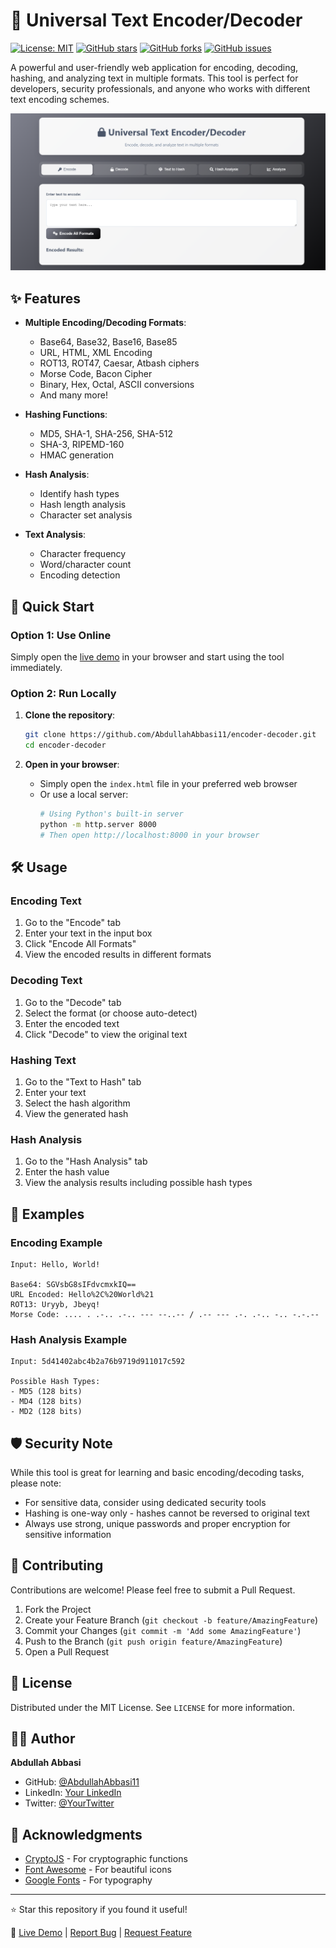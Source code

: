 # 🔐 Universal Text Encoder/Decoder

[![License: MIT](https://img.shields.io/badge/License-MIT-yellow.svg)](https://opensource.org/licenses/MIT)
[![GitHub stars](https://img.shields.io/github/stars/AbdullahAbbasi11/encoder-decoder?style=social)](https://github.com/AbdullahAbbasi11/encoder-decoder/stargazers)
[![GitHub forks](https://img.shields.io/github/forks/AbdullahAbbasi11/encoder-decoder?style=social)](https://github.com/AbdullahAbbasi11/encoder-decoder/network/members)
[![GitHub issues](https://img.shields.io/github/issues/AbdullahAbbasi11/encoder-decoder)](https://github.com/AbdullahAbbasi11/encoder-decoder/issues)

A powerful and user-friendly web application for encoding, decoding, hashing, and analyzing text in multiple formats. This tool is perfect for developers, security professionals, and anyone who works with different text encoding schemes.

![Screenshot](image.png)

## ✨ Features

- **Multiple Encoding/Decoding Formats**:

  - Base64, Base32, Base16, Base85
  - URL, HTML, XML Encoding
  - ROT13, ROT47, Caesar, Atbash ciphers
  - Morse Code, Bacon Cipher
  - Binary, Hex, Octal, ASCII conversions
  - And many more!

- **Hashing Functions**:

  - MD5, SHA-1, SHA-256, SHA-512
  - SHA-3, RIPEMD-160
  - HMAC generation

- **Hash Analysis**:

  - Identify hash types
  - Hash length analysis
  - Character set analysis

- **Text Analysis**:
  - Character frequency
  - Word/character count
  - Encoding detection

## 🚀 Quick Start

### Option 1: Use Online

Simply open the [live demo](https://abdullahabbasi11.github.io/encoder-decoder/) in your browser and start using the tool immediately.

### Option 2: Run Locally

1. **Clone the repository**:

   ```bash
   git clone https://github.com/AbdullahAbbasi11/encoder-decoder.git
   cd encoder-decoder
   ```

2. **Open in your browser**:
   - Simply open the `index.html` file in your preferred web browser
   - Or use a local server:
     ```bash
     # Using Python's built-in server
     python -m http.server 8000
     # Then open http://localhost:8000 in your browser
     ```

## 🛠️ Usage

### Encoding Text

1. Go to the "Encode" tab
2. Enter your text in the input box
3. Click "Encode All Formats"
4. View the encoded results in different formats

### Decoding Text

1. Go to the "Decode" tab
2. Select the format (or choose auto-detect)
3. Enter the encoded text
4. Click "Decode" to view the original text

### Hashing Text

1. Go to the "Text to Hash" tab
2. Enter your text
3. Select the hash algorithm
4. View the generated hash

### Hash Analysis

1. Go to the "Hash Analysis" tab
2. Enter the hash value
3. View the analysis results including possible hash types

## 📝 Examples

### Encoding Example

```
Input: Hello, World!

Base64: SGVsbG8sIFdvcmxkIQ==
URL Encoded: Hello%2C%20World%21
ROT13: Uryyb, Jbeyq!
Morse Code: .... . .-.. .-.. --- --..-- / .-- --- .-. .-.. -.. -.-.--
```

### Hash Analysis Example

```
Input: 5d41402abc4b2a76b9719d911017c592

Possible Hash Types:
- MD5 (128 bits)
- MD4 (128 bits)
- MD2 (128 bits)
```

## 🛡️ Security Note

While this tool is great for learning and basic encoding/decoding tasks, please note:

- For sensitive data, consider using dedicated security tools
- Hashing is one-way only - hashes cannot be reversed to original text
- Always use strong, unique passwords and proper encryption for sensitive information

## 🤝 Contributing

Contributions are welcome! Please feel free to submit a Pull Request.

1. Fork the Project
2. Create your Feature Branch (`git checkout -b feature/AmazingFeature`)
3. Commit your Changes (`git commit -m 'Add some AmazingFeature'`)
4. Push to the Branch (`git push origin feature/AmazingFeature`)
5. Open a Pull Request

## 📄 License

Distributed under the MIT License. See `LICENSE` for more information.

## 👨‍💻 Author

**Abdullah Abbasi**

- GitHub: [@AbdullahAbbasi11](https://github.com/AbdullahAbbasi11)
- LinkedIn: [Your LinkedIn](https://linkedin.com/in/yourusername)
- Twitter: [@YourTwitter](https://twitter.com/yourusername)

## 🙏 Acknowledgments

- [CryptoJS](https://github.com/brix/crypto-js) - For cryptographic functions
- [Font Awesome](https://fontawesome.com/) - For beautiful icons
- [Google Fonts](https://fonts.google.com/) - For typography

---

⭐ Star this repository if you found it useful!

🔗 [Live Demo](https://abdullahabbasi11.github.io/encoder-decoder/) | [Report Bug](https://github.com/AbdullahAbbasi11/encoder-decoder/issues) | [Request Feature](https://github.com/AbdullahAbbasi11/encoder-decoder/issues)
